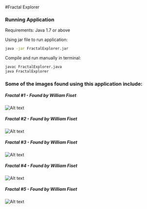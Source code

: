 #Fractal Explorer

### Running Application

Requirements: Java 1.7 or above

Using jar file to run application:
```bash
java -jar FractalExplorer.jar
```

Compile and run manually in terminal:
```bash
javac FractalExplorer.java
java FractalExplorer
```

### Some of the images found using this application include:

##### Fractal #1 - Found by William Fiset
![Alt text](https://raw.githubusercontent.com/william-fiset/FractalExplorer/master/fractalImages/F8.png "Fractal #2 - Found by William Fiset")

##### Fractal #2 - Found by William Fiset
![Alt text](https://raw.githubusercontent.com/william-fiset/FractalExplorer/master/fractalImages/F13.png "Fractal #2 - Found by William Fiset")

##### Fractal #3 - Found by William Fiset
![Alt text](https://raw.githubusercontent.com/william-fiset/FractalExplorer/master/fractalImages/F10.png "Fractal #3 - Found by William Fiset")

##### Fractal #4 - Found by William Fiset
![Alt text](https://raw.githubusercontent.com/william-fiset/FractalExplorer/master/fractalImages/F14.png "Fractal #4 - Found by William Fiset")

##### Fractal #5 - Found by William Fiset
![Alt text](https://raw.githubusercontent.com/william-fiset/FractalExplorer/master/fractalImages/F17.png "Fractal #5 - Found by William Fiset")
